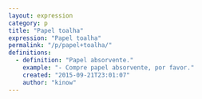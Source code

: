 ```yaml
---
layout: expression
category: p
title: "Papel toalha"
expression: "Papel toalha"
permalink: "/p/papel+toalha/"
definitions:
  - definition: "Papel absorvente."
    example: "- Compre papel absorvente, por favor."
    created: "2015-09-21T23:01:07"
    author: "kinow"
---
```

